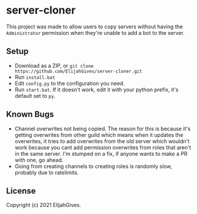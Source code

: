 # server-cloner
This project was made to allow users to copy servers without having the `Administrator` permission when they're unable to add a bot to the server.

## Setup
- Download as a ZIP, or `git clone https://github.com/ElijahGives/server-cloner.git`
- Run `install.bat`
- Edit `config.py` to the configuration you need.
- Run `start.bat`. If it doesn't work, edit it with your python prefix, it's default set to `py`.

## Known Bugs
- Channel overwrites not being copied. The reason for this is because it's getting overwrites from other guild which means when it updates the overwrites, it tries to add overwrites from the old server which wouldn't work because you cant add permission overwrites from roles that aren't in the same server. I'm stumped on a fix, if anyone wants to make a PR with one, go ahead.
- Going from creating channels to creating roles is randomly slow, probably due to ratelimits.

## License
Copyright (c) 2021 ElijahGives.